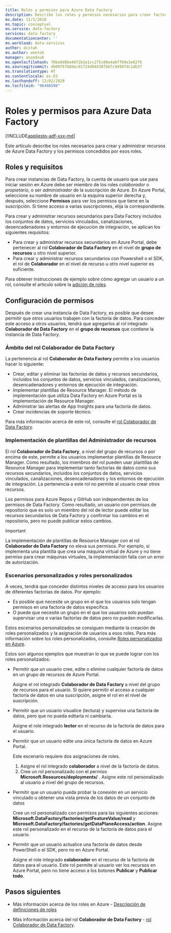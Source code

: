 ```yaml
---
title: Roles y permisos para Azure Data Factory
description: Describe los roles y permisos necesarios para crear factorías de datos y para trabajar con recursos secundarios.
ms.date: 11/5/2018
ms.topic: conceptual
ms.service: data-factory
services: data-factory
documentationcenter: ''
ms.workload: data-services
author: dcstwh
ms.author: weetok
manager: anandsub
ms.openlocfilehash: 70be8d8be48f2b1e1cc275c06e4abff09e3e62f6
ms.sourcegitcommit: d60976768dec91724d94430fb6fc9498fdc1db37
ms.translationtype: HT
ms.contentlocale: es-ES
ms.lasthandoff: 12/02/2020
ms.locfileid: "96498598"
---
```

# <a name="roles-and-permissions-for-azure-data-factory"></a>Roles y permisos para Azure Data Factory

[!INCLUDE[appliesto-adf-xxx-md](includes/appliesto-adf-xxx-md.md)]


Este artículo describe los roles necesarios para crear y administrar recursos de Azure Data Factory y los permisos concedidos por esos roles.

## <a name="roles-and-requirements"></a>Roles y requisitos

Para crear instancias de Data Factory, la cuenta de usuario que use para iniciar sesión en Azure debe ser miembro de los roles *colaborador* o *propietario*, o ser *administrador* de la suscripción de Azure. En Azure Portal, seleccione su nombre de usuario en la esquina superior derecha y, después, seleccione **Permisos** para ver los permisos que tiene en la suscripción. Si tiene acceso a varias suscripciones, elija la correspondiente. 

Para crear y administrar recursos secundarios para Data Factory incluidos los conjuntos de datos, servicios vinculados, canalizaciones, desencadenadores y entornos de ejecución de integración, se aplican los siguientes requisitos:
- Para crear y administrar recursos secundarios en Azure Portal, debe pertenecer al rol **Colaborador de Data Factory** en el nivel de **grupo de recursos** u otro nivel superior.
- Para crear y administrar recursos secundarios con Powershell o el SDK, el rol de **Colaborador** en el nivel de recurso u otro nivel superior es suficiente.

Para obtener instrucciones de ejemplo sobre cómo agregar un usuario a un rol, consulte el artículo sobre la [adición de roles](../cost-management-billing/manage/add-change-subscription-administrator.md).

## <a name="set-up-permissions"></a>Configuración de permisos

Después de crear una instancia de Data Factory, es posible que desee permitir que otros usuarios trabajen con la factoría de datos. Para conceder este acceso a otros usuarios, tendrá que agregarlos al rol integrado **Colaborador de Data Factory** en el **grupo de recursos** que contiene la instancia de Data Factory.

### <a name="scope-of-the-data-factory-contributor-role"></a>Ámbito del rol Colaborador de Data Factory

La pertenencia al rol **Colaborador de Data Factory** permite a los usuarios hacer lo siguiente:
- Crear, editar y eliminar las factorías de datos y recursos secundarios, incluidos los conjuntos de datos, servicios vinculados, canalizaciones, desencadenadores y entornos de ejecución de integración.
- Implementar plantillas de Resource Manager. El método de implementación que utiliza Data Factory en Azure Portal es la implementación de Resource Manager.
- Administrar las alertas de App Insights para una factoría de datos.
- Crear incidencias de soporte técnico.

Para más información acerca de este rol, consulte el [rol Colaborador de Data Factory](../role-based-access-control/built-in-roles.md#data-factory-contributor).

### <a name="resource-manager-template-deployment"></a>Implementación de plantillas del Administrador de recursos

El rol **Colaborador de Data Factory**, a nivel del grupo de recursos o por encima de este, permite a los usuarios implementar plantillas de Resource Manager. Como resultado, los miembros del rol pueden usar plantillas de Resource Manager para implementar tanto factorías de datos como sus recursos secundarios, incluidos los conjuntos de datos, servicios vinculados, canalizaciones, desencadenadores y los entornos de ejecución de integración. La pertenencia a este rol no permite al usuario crear otros recursos.

Los permisos para Azure Repos y GitHub son independientes de los permisos de Data Factory. Como resultado, un usuario con permisos de repositorio que es solo un miembro del rol de lector puede editar los recursos secundarios de Data Factory y confirmar los cambios en el repositorio, pero no puede publicar estos cambios.

> [!IMPORTANT]
> La implementación de plantillas de Resource Manager con el rol **Colaborador de Data Factory** no eleva sus permisos. Por ejemplo, si implementa una plantilla que crea una máquina virtual de Azure y no tiene permiso para crear máquinas virtuales, la implementación falla con un error de autorización.

### <a name="custom-scenarios-and-custom-roles"></a>Escenarios personalizados y roles personalizados

A veces, tendrá que conceder distintos niveles de acceso para los usuarios de diferentes factorías de datos. Por ejemplo:
- Es posible que necesite un grupo en el que los usuarios solo tengan permisos en una factoría de datos específica.
- O puede que necesite un grupo en el que los usuarios solo puedan supervisar una o varias factorías de datos pero no pueden modificarlas.

Estos escenarios personalizados se consiguen mediante la creación de roles personalizados y la asignación de usuarios a esos roles. Para más información sobre los roles personalizados, consulte [Roles personalizados en Azure](..//role-based-access-control/custom-roles.md).

Estos son algunos ejemplos que muestran lo que se puede lograr con los roles personalizados:

- Permitir que un usuario cree, edite o elimine cualquier factoría de datos en un grupo de recursos de Azure Portal.

  Asigne el rol integrado **Colaborador de Data Factory** a nivel del grupo de recursos para el usuario. Si quiere permitir el acceso a cualquier factoría de datos en una suscripción, asigne el rol en el nivel de suscripción.

- Permitir que un usuario visualice (lectura) y supervise una factoría de datos, pero que no pueda editarla ni cambiarla.

  Asigne el role integrado **lector** en el recurso de la factoría de datos para el usuario.

- Permitir que un usuario edite una única factoría de datos en Azure Portal.

  Este escenario requiere dos asignaciones de roles.

  1. Asigne el rol integrado **colaborador** a nivel de la factoría de datos.
  2. Cree un rol personalizado con el permiso **Microsoft.Resources/deployments/** . Asigne este rol personalizado al usuario a nivel del grupo de recursos.

- Permitir que un usuario pueda probar la conexión en un servicio vinculado u obtener una vista previa de los datos de un conjunto de datos

    Cree un rol personalizado con permisos para las siguientes acciones: **Microsoft.DataFactory/factories/getFeatureValue/read** y **Microsoft.DataFactory/factories/getDataPlaneAccess/action**. Asigne este rol personalizado en el recurso de la factoría de datos para el usuario.

- Permitir que un usuario actualice una factoría de datos desde PowerShell o el SDK, pero no en Azure Portal.

  Asigne el role integrado **colaborador** en el recurso de la factoría de datos para el usuario. Este rol permite al usuario ver los recursos en Azure Portal, pero no tiene acceso a los botones **Publicar** y **Publicar todo**.

## <a name="next-steps"></a>Pasos siguientes

- Más información acerca de los roles en Azure - [Descripción de definiciones de roles](../role-based-access-control/role-definitions.md)

- Más información acerca del rol **Colaborador de Data Factory** - [rol Colaborador de Data Factory](../role-based-access-control/built-in-roles.md#data-factory-contributor).
